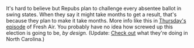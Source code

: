 It's hard to believe but Repubs plan to challenge every absentee ballot in swing states. When they say it might take months to get a result, that's because they plan to make it take months. More info like this in <a href="https://www.npr.org/2020/10/01/919131327/what-happens-if-trump-contests-the-election">Thursday's episode</a> of Fresh Air. You probably have no idea how screwed up this election is going to be, <i>by design.</i> (Update: <a href="https://apnews.com/article/virus-outbreak-election-2020-donald-trump-local-elections-lawsuits-4298a514550323d39931f3e5fff2ccae">Check out</a> what they're doing in North Carolina.)
